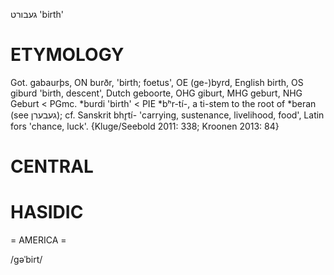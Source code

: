 געבורט
'birth'

ETYMOLOGY
===========
Got. gabaurþs, ON burðr, 'birth; foetus', OE (ge-)byrd, English birth, OS giburd 'birth, descent', Dutch geboorte, OHG giburt, MHG geburt, NHG Geburt < PGmc. *burdi 'birth' < PIE *bʰr-tí-, a ti-stem to the root of *beran (see געבערן); cf. Sanskrit bhr̥tí- 'carrying, sustenance, livelihood, food', Latin fors 'chance, luck'.
{Kluge/Seebold 2011: 338; Kroonen 2013: 84}

CENTRAL
========

HASIDIC
=======
= AMERICA = 

/gəˈbirt/
